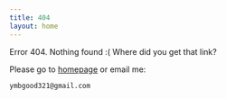 ```yaml
---
title: 404
layout: home
---
```


Error 404. Nothing found :( Where did you get that link?

Please go to [homepage](/) or email me:

    ymbgood321@gmail.com

